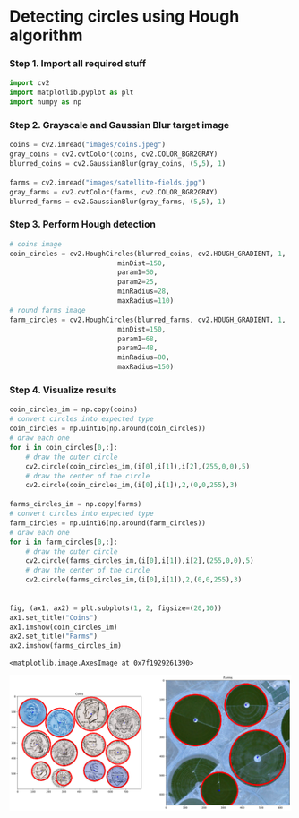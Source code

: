 # Detecting circles using Hough algorithm

### Step 1. Import all required stuff


```python
import cv2
import matplotlib.pyplot as plt
import numpy as np
```

### Step 2. Grayscale and Gaussian Blur target image


```python
coins = cv2.imread("images/coins.jpeg")
gray_coins = cv2.cvtColor(coins, cv2.COLOR_BGR2GRAY)
blurred_coins = cv2.GaussianBlur(gray_coins, (5,5), 1)

farms = cv2.imread("images/satellite-fields.jpg")
gray_farms = cv2.cvtColor(farms, cv2.COLOR_BGR2GRAY)
blurred_farms = cv2.GaussianBlur(gray_farms, (5,5), 1)
```

### Step 3. Perform Hough detection


```python
# coins image
coin_circles = cv2.HoughCircles(blurred_coins, cv2.HOUGH_GRADIENT, 1, 
                           minDist=150,
                           param1=50,
                           param2=25,
                           minRadius=28,
                           maxRadius=110)
# round farms image
farm_circles = cv2.HoughCircles(blurred_farms, cv2.HOUGH_GRADIENT, 1, 
                           minDist=150,
                           param1=68,
                           param2=48,
                           minRadius=80,
                           maxRadius=150)
```

### Step 4. Visualize results


```python
coin_circles_im = np.copy(coins)
# convert circles into expected type
coin_circles = np.uint16(np.around(coin_circles))
# draw each one
for i in coin_circles[0,:]:
    # draw the outer circle
    cv2.circle(coin_circles_im,(i[0],i[1]),i[2],(255,0,0),5)
    # draw the center of the circle
    cv2.circle(coin_circles_im,(i[0],i[1]),2,(0,0,255),3)

farms_circles_im = np.copy(farms)
# convert circles into expected type
farm_circles = np.uint16(np.around(farm_circles))
# draw each one
for i in farm_circles[0,:]:
    # draw the outer circle
    cv2.circle(farms_circles_im,(i[0],i[1]),i[2],(255,0,0),5)
    # draw the center of the circle
    cv2.circle(farms_circles_im,(i[0],i[1]),2,(0,0,255),3)


fig, (ax1, ax2) = plt.subplots(1, 2, figsize=(20,10))
ax1.set_title("Coins")
ax1.imshow(coin_circles_im)
ax2.set_title("Farms")
ax2.imshow(farms_circles_im)
```




    <matplotlib.image.AxesImage at 0x7f1929261390>




![svg](images/hough_shapes_8_1.svg)



```python

```

